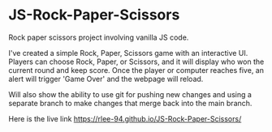 # JS-Rock-Paper-Scissors
Rock paper scissors project involving vanilla JS code. 

I've created a simple Rock, Paper, Scissors game with an interactive UI. Players can choose Rock, Paper, or Scissors, and it will display who won the current round and keep score. Once the player or computer reaches five, an alert will trigger 'Game Over' and the webpage will reload. 

Will also show the ability to use git for pushing new changes and using a separate branch to make changes that merge back into the main branch. 

Here is the live link https://rlee-94.github.io/JS-Rock-Paper-Scissors/